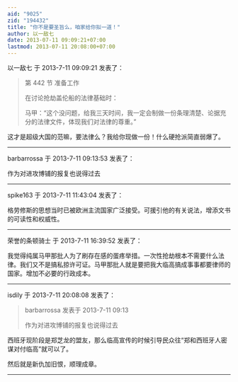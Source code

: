 ```yaml
---
aid: "9025"
zid: "194432"
title: "你不是要圣旨么，咱家给你拟一道！"
author: 以一敌七
date: 2013-07-11 09:09:21+07:00
lastmod: 2013-07-11 20:08:00+07:00
---
```


以一敌七 于 2013-7-11 09:09:21 发表了：

> 第 442 节 准备工作
>
> 在讨论抢劫盖伦船的法律基础时：
>
> 马甲：“这个没问题，给我三天时间，我一定会制做一份条理清楚、论据充分的法律文件，体现我们对法律的尊重。”

这才是超级大国的范嘛，要法律么？我给你现做一份！什么硬抢派简直弱爆了。

---

barbarrossa 于 2013-7-11 09:13:53 发表了：

作为对进攻博铺的报复也说得过去

---

spike163 于 2013-7-11 11:43:04 发表了：

格劳修斯的思想当时已被欧洲主流国家广泛接受。可援引他的有关说法，增添文书的可读性和权威性。

---

荣誉的条顿骑士 于 2013-7-11 16:39:52 发表了：

我觉得纯属马甲那批人为了刷存在感的蛋疼举措。一次性抢劫根本不需要什么法律。我们又不是搞私掠许可证。马甲那批人就是要把我大临高搞成事事都要律师的国家。增加不必要的行政成本。

---

isdily 于 2013-7-11 20:08:08 发表了：

> barbarrossa 发表于 2013-7-11 09:13
>
> 作为对进攻博铺的报复也说得过去

西班牙现阶段是郑芝龙的盟友，那么临高宣传的时候引导民众往“郑和西班牙人密谋对付临高”就可以了。

然后就是新仇加旧恨，顺理成章。

---
